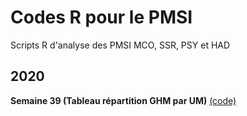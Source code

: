 # Codes R pour le PMSI

Scripts R d'analyse des PMSI MCO, SSR, PSY et HAD

## 2020

**Semaine 39 (Tableau répartition GHM par UM)** [(code)](https://github.com/denisGustin/PMSI-R/blob/master/2020/hello.R)
